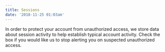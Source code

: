 ```yaml
---
title: Sessions
date: '2018-11-25 01:03am'
---
```

In order to protect your account from unauthorized access, we store data about session activity to help establish typical account activity. Check the box if you would like us to stop alerting you on suspected unauthorized access.
